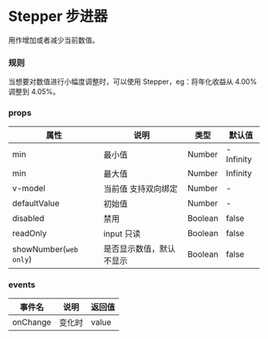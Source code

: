 # Stepper 步进器

用作增加或者减少当前数值。

### 规则

当想要对数值进行小幅度调整时，可以使用 Stepper，eg：将年化收益从 4.00% 调整到 4.05%。

### props

| 属性 | 说明 | 类型 | 默认值 |
| --- | --- | --- | --- |
| min | 最小值 | Number | -Infinity |
| min | 最大值	 | Number | Infinity |
| v-model | 当前值 支持双向绑定	 | Number | - |
| defaultValue | 初始值 | Number | - |
| disabled | 禁用 | Boolean	| false |
| readOnly | input 只读 | Boolean	| false |
| showNumber(`web only`) | 是否显示数值，默认不显示 | Boolean	| false |

### events

| 事件名 | 说明 | 返回值 |
| --- | --- | --- |
| onChange | 变化时 | value |
